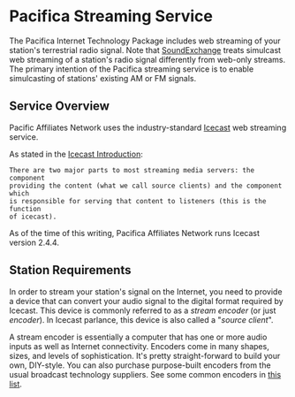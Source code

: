 <!--
---
	title: Pacifica Streaming Service
	author: David Klann <dklann@broadcasttool.com>
	date: Mon Mar 13 12:12:22 PM CDT 2023
---
-->
<!-- Create formatted output with one of these commands:
	pandoc --toc --standalone --self-contained -f markdown -t html -o index.html index.md
	pandoc --toc --standalone --self-contained -f markdown -t latex -o index.pdf index.md
-->
# Pacifica Streaming Service #

The Pacifica Internet Technology Package includes web streaming of your
station's terrestrial radio signal. Note that
[SoundExchange](https://soundexchange.com/) treats simulcast web streaming of a
station's radio signal differently from web-only streams. The primary intention
of the Pacifica streaming service is to enable simulcasting of stations'
existing AM or FM signals.

<!--toc-->

## Service Overview ##

Pacific Affiliates Network uses the industry-standard
[Icecast](https://icecast.org/) web streaming service.

As stated in the
[Icecast Introduction](https://icecast.org/docs/icecast-2.4.1/introduction.html):

    There are two major parts to most streaming media servers: the component
    providing the content (what we call source clients) and the component which
    is responsible for serving that content to listeners (this is the function
    of icecast).

As of the time of this writing, Pacifica Affiliates Network runs Icecast version
2.4.4.

## Station Requirements ##

In order to stream your station's signal on the Internet, you need to provide a
device that can convert your audio signal to the digital format required by
Icecast. This device is commonly referred to as a _stream encoder_ (or just
_encoder_). In Icecast parlance, this device is also called a "_source client_".

A stream encoder is essentially a computer that has one or more audio inputs as
well as Internet connectivity. Encoders come in many shapes, sizes, and levels
of sophistication. It's pretty straight-forward to build your own, DIY-style.
You can also purchase purpose-built encoders from the usual broadcast technology
suppliers. See some common encoders in [this list](/streaming/encoders.md).
